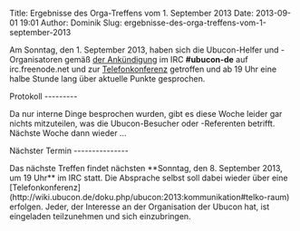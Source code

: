 Title: Ergebnisse des Orga-Treffens vom 1. September 2013
Date: 2013-09-01 19:01
Author: Dominik
Slug: ergebnisse-des-orga-treffens-vom-1-september-2013

Am Sonntag, den 1. September 2013, haben sich die Ubucon-Helfer und
-Organisatoren gemäß [der
Ankündigung](/2013/regelmaessiges-irc-treffen-in-ubucon-de) im IRC
**\#ubucon-de** auf irc.freenode.net und zur
[Telefonkonferenz](http://wiki.ubucon.de/doku.php/ubucon:2013:kommunikation#telko-raum)
getroffen und ab 19 Uhr eine halbe Stunde lang über aktuelle Punkte
gesprochen.

</p>
Protokoll
---------

</p>
Da nur interne Dinge besprochen wurden, gibt es diese Woche leider gar
nichts mitzuteilen, was die Ubucon-Besucher oder -Referenten betrifft.
Nächste Woche dann wieder …

</p>
Nächster Termin
---------------

</p>
Das nächste Treffen findet nächsten **Sonntag, den 8. September 2013, um
19 Uhr** im IRC statt. Die Absprache selbst soll dabei wieder über eine
[Telefonkonferenz](http://wiki.ubucon.de/doku.php/ubucon:2013:kommunikation#telko-raum)
erfolgen. Jeder, der Interesse an der Organisation der Ubucon hat, ist
eingeladen teilzunehmen und sich einzubringen.

</p>

